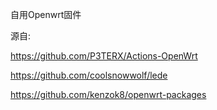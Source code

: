 自用Openwrt固件

源自:

https://github.com/P3TERX/Actions-OpenWrt

https://github.com/coolsnowwolf/lede

https://github.com/kenzok8/openwrt-packages
